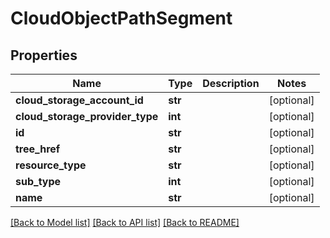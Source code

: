 # CloudObjectPathSegment

## Properties
Name | Type | Description | Notes
------------ | ------------- | ------------- | -------------
**cloud_storage_account_id** | **str** |  | [optional] 
**cloud_storage_provider_type** | **int** |  | [optional] 
**id** | **str** |  | [optional] 
**tree_href** | **str** |  | [optional] 
**resource_type** | **str** |  | [optional] 
**sub_type** | **int** |  | [optional] 
**name** | **str** |  | [optional] 

[[Back to Model list]](../README.md#documentation-for-models) [[Back to API list]](../README.md#documentation-for-api-endpoints) [[Back to README]](../README.md)


